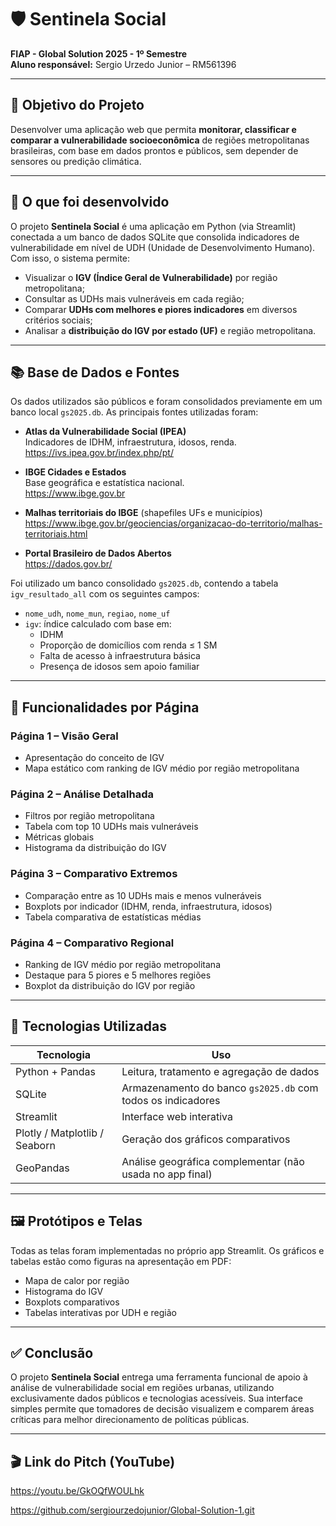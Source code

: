 # 🛡️ Sentinela Social

**FIAP - Global Solution 2025 - 1º Semestre**  
**Aluno responsável:** Sergio Urzedo Junior – RM561396  

---

## 🎯 Objetivo do Projeto

Desenvolver uma aplicação web que permita **monitorar, classificar e comparar a vulnerabilidade socioeconômica** de regiões metropolitanas brasileiras, com base em dados prontos e públicos, sem depender de sensores ou predição climática.

---

## 🧠 O que foi desenvolvido

O projeto **Sentinela Social** é uma aplicação em Python (via Streamlit) conectada a um banco de dados SQLite que consolida indicadores de vulnerabilidade em nível de UDH (Unidade de Desenvolvimento Humano). Com isso, o sistema permite:

- Visualizar o **IGV (Índice Geral de Vulnerabilidade)** por região metropolitana;
- Consultar as UDHs mais vulneráveis em cada região;
- Comparar **UDHs com melhores e piores indicadores** em diversos critérios sociais;
- Analisar a **distribuição do IGV por estado (UF)** e região metropolitana.

---

## 📚 Base de Dados e Fontes

Os dados utilizados são públicos e foram consolidados previamente em um banco local `gs2025.db`. As principais fontes utilizadas foram:

- **Atlas da Vulnerabilidade Social (IPEA)**  
  Indicadores de IDHM, infraestrutura, idosos, renda.  
  https://ivs.ipea.gov.br/index.php/pt/

- **IBGE Cidades e Estados**  
  Base geográfica e estatística nacional.  
  https://www.ibge.gov.br

- **Malhas territoriais do IBGE** (shapefiles UFs e municípios)  
  https://www.ibge.gov.br/geociencias/organizacao-do-territorio/malhas-territoriais.html

- **Portal Brasileiro de Dados Abertos**  
  https://dados.gov.br/

Foi utilizado um banco consolidado `gs2025.db`, contendo a tabela `igv_resultado_all` com os seguintes campos:

- `nome_udh`, `nome_mun`, `regiao`, `nome_uf`  
- `igv`: índice calculado com base em:
  - IDHM
  - Proporção de domicílios com renda ≤ 1 SM
  - Falta de acesso à infraestrutura básica
  - Presença de idosos sem apoio familiar

---

## 🧩 Funcionalidades por Página

### Página 1 – Visão Geral
- Apresentação do conceito de IGV
- Mapa estático com ranking de IGV médio por região metropolitana

### Página 2 – Análise Detalhada
- Filtros por região metropolitana
- Tabela com top 10 UDHs mais vulneráveis
- Métricas globais
- Histograma da distribuição do IGV

### Página 3 – Comparativo Extremos
- Comparação entre as 10 UDHs mais e menos vulneráveis
- Boxplots por indicador (IDHM, renda, infraestrutura, idosos)
- Tabela comparativa de estatísticas médias

### Página 4 – Comparativo Regional
- Ranking de IGV médio por região metropolitana
- Destaque para 5 piores e 5 melhores regiões
- Boxplot da distribuição do IGV por região

---

## 🧪 Tecnologias Utilizadas

| Tecnologia      | Uso                                                       |
|-----------------|-----------------------------------------------------------|
| Python + Pandas | Leitura, tratamento e agregação de dados                  |
| SQLite          | Armazenamento do banco `gs2025.db` com todos os indicadores |
| Streamlit       | Interface web interativa                                  |
| Plotly / Matplotlib / Seaborn | Geração dos gráficos comparativos            |
| GeoPandas       | Análise geográfica complementar (não usada no app final)  |

---

## 🖼️ Protótipos e Telas

Todas as telas foram implementadas no próprio app Streamlit. Os gráficos e tabelas estão como figuras na apresentação em PDF:

- Mapa de calor por região
- Histograma do IGV
- Boxplots comparativos
- Tabelas interativas por UDH e região

---

## ✅ Conclusão

O projeto **Sentinela Social** entrega uma ferramenta funcional de apoio à análise de vulnerabilidade social em regiões urbanas, utilizando exclusivamente dados públicos e tecnologias acessíveis. Sua interface simples permite que tomadores de decisão visualizem e comparem áreas críticas para melhor direcionamento de políticas públicas.

---

## 🎬 Link do Pitch (YouTube)

https://youtu.be/GkOQfWOULhk

https://github.com/sergiourzedojunior/Global-Solution-1.git
